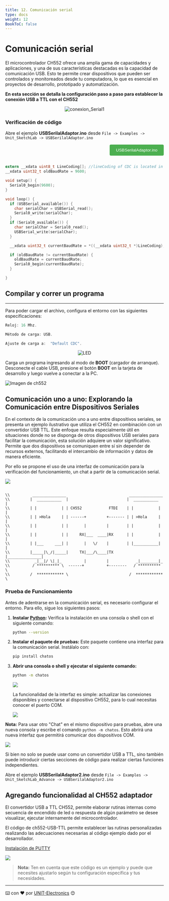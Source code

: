 ```yaml
---
title: 12. Comunicación serial
type: docs
weight: 12
BookToC: false
---
```

# Comunicación serial

El microcontrolador CH552 ofrece una amplia gama de capacidades y aplicaciones, y una de sus características destacadas es la capacidad de comunicación USB. Esto te permite crear dispositivos que pueden ser controlados y monitoreados desde tu computadora, lo que es esencial en proyectos de desarrollo, prototipado y automatización.

**En esta sección se detalla la configuración paso a paso para establecer la conexión USB a TTL con el CH552**


<p align="center">
    <img src="/docs/12-Comunicacion_serial/images/conexion2.png" alt="conexion_Serial1">
</p>

### Verificación de código

Abre el ejemplo **USBSerilalAdaptor.ino** desde   `File -> Examples -> Unit_SketchLab -> USBSerilalAdaptor.ino`


<div style="text-align: right;">
    <a href="/docs/12-Comunicacion_serial/code/serial.ino" download="USBSerilalAdaptor.ino">
        <button style="background-color: #4CAF50; color: white; padding: 10px 20px; border: none; border-radius: 4px; cursor: pointer;">
            USBSerilalAdaptor.ino
        </button>
    </a>
</div>

```c

extern __xdata uint8_t LineCoding[]; //lineCoding of CDC is located in this array
__xdata uint32_t oldBaudRate = 9600;

void setup() {
  Serial0_begin(9600);
}

void loop() {
  if (USBSerial_available()) {
    char serialChar = USBSerial_read();
    Serial0_write(serialChar);
  }
  if (Serial0_available()) {
    char serialChar = Serial0_read();
    USBSerial_write(serialChar);
  }

  __xdata uint32_t currentBaudRate = *((__xdata uint32_t *)LineCoding); //both linecoding and sdcc are little-endian

  if (oldBaudRate != currentBaudRate) {
    oldBaudRate = currentBaudRate;
    Serial0_begin(currentBaudRate);
  }

}
```
## Compilar y correr un programa
---
Para poder cargar el archivo, configura el entorno con las siguientes especificaciones:

```C
Reloj: 16 Mhz.

Método de carga: USB.

Ajuste de carga a:  "Default CDC".
```


<p align="center">
    <img src="/docs/4-Salidas_digitales/images/config.png" alt="LED">
</p>


Carga un programa ingresando al modo de <strong>BOOT</strong> (cargador de arranque). Desconecte el cable USB, presione el botón <strong>BOOT</strong> en la tarjeta de desarrollo y luego vuelve a conectar a la PC.

<img src="/docs/3-Compilador_mcs51/images/pc_ch.png" alt="Imagen de ch552">

## Comunicación uno a uno: Explorando la Comunicación entre Dispositivos Seriales

En el contexto de la comunicación uno a uno entre dispositivos seriales, se presenta un ejemplo ilustrativo que utiliza el CH552 en combinación con un convertidor USB TTL. Este enfoque resulta especialmente útil en situaciones donde no se disponga de otros dispositivos USB seriales para facilitar la comunicación, esta solución adquiere un valor significativo. Permite que dos dispositivos se comuniquen entre sí sin depender de recursos externos, facilitando el intercambio de información y datos de manera eficiente.

Por ello se propone el uso de una interfaz de comunicación para la verificación del funcionamiento, un chat a partir de la comunicación serial.


![](/docs/9-Comunicacion_serial/images/py_code.png)

```

\\          _______________                            _______________  
\\         |  ___________  |                          |  ___________  |    
\\         | |           | | CH552            FTDI    | |           | |
\\         | | >Hola     | | ------+         +------- | | >Hola     | |
\\         | |           | |       |         |        | |           | |
\\         | |           | |     RX|___  ____|RX      | |           | |
\\         | |___     ___| |       |   \/    |        | |___________| |
\\         |_____|\_/|_____|     TX|___/\____|TX      |_______________|
\\           _|__|/ \|_|_          |         |            _|________|_
\\          / ********** \  ------+          +--------   / ********** \
\\         /  ************ \                           /  ************  \
```




### Prueba de Funcionamiento

<!-- <div style="text-align: right;">
    <a href="/docs/12-Comunicacion_serial/code/interface_Serial.zip" download="interface_Serial.zip">
        <button style="background-color: #4CAF50; color: white; padding: 10px 20px; border: none; border-radius: 4px; cursor: pointer;">
            Interface_Serial.zip
        </button>
    </a>
</div> -->

Antes de adentrarse en la comunicación serial, es necesario configurar el entorno. Para ello, sigue los siguientes pasos:

1. **Instalar [Python](https://www.python.org/):** Verifica la instalación en una consola o shell con el siguiente comando:
   
    ```bash
    python --version
    ```

2. **Instalar el paquete de pruebas:** Este paquete contiene una interfaz para la comunicación serial. Instálalo con:

    ```bash 
    pip install chatos 
    ```


3. **Abrir una consola o shell y ejecutar el siguiente comando:**

    ```bash 
    python -m chatos
    ```

    ![](/docs/12-Comunicacion_serial/images/chatos.png)

    La funcionalidad de la interfaz es simple: actualizar las conexiones disponibles y conectarse al dispositivo CH552, para lo cual necesitas conocer el puerto COM.

    ![](/docs/12-Comunicacion_serial/images/chatos_connect.png)

**Nota:** Para usar otro "Chat" en el mismo dispositivo para pruebas, abre una nueva consola y escribe el comando `python -m chatos`. Esto abrirá una nueva interfaz que permitirá comunicar dos dispositivos COM.


![](/docs/12-Comunicacion_serial/images/test_code.png)

Si bien no solo se puede usar como un convertidor USB a TTL, sino también puede introducir ciertas secciones de código para realizar ciertas funciones independientes.

Abre el ejemplo **USBSerilalAdaptor2.ino** desde   `File -> Examples -> Unit_SketchLab_Advance -> USBSerilalAdaptor2.ino`


## Agregando funcionalidad al CH552 adaptador
 

El convertidor USB a TTL CH552, permite elaborar rutinas internas como secuencia de encendido de led o respuesta de algún parámetro se desee visualizar, ejecutar internamente del microcontrolador.


El código de ch552-USB-TTL permite establecer las rutinas personalizadas realizando las adecuaciones necesarias al código ejemplo dado por el desarrollador.


[Instalación de PUTTY](https://putty.org/)

![](/docs/12-Comunicacion_serial/images/test_code2.png)

> **Nota:** Ten en cuenta que este código es un ejemplo y puede que necesites ajustarlo según tu configuración específica y tus necesidades.







---
⌨️ con ❤️ por [UNIT-Electronics](https://github.com/UNIT-Electronics) 😊